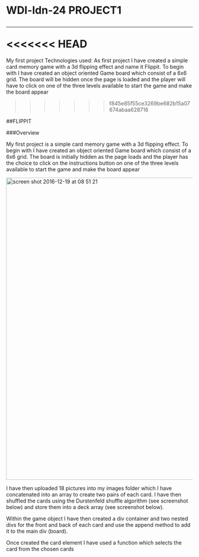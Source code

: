 WDI-ldn-24 PROJECT1 <hr>
<<<<<<< HEAD
=======
My first project
Technologies used:
As first project I have created a simple card memory game with a 3d flipping effect and name it Flippit. To begin with I have created an object oriented Game board which consist of a 6x6 grid. The board will be hidden once the page is loaded and the player will have to click on one of the three levels available to start the game and make the board appear
>>>>>>> f845e85f55ce3269be682b15a07674abaa628716

##FLIPPIT <br>

###Overview <br>

My first project is a simple card memory game with a 3d flipping effect. To begin with I have created an object oriented Game board which consist of a 6x6 grid. The board is initially hidden as the page loads and the player has the choice to click on the instructions button on one of the three levels available to start the game and make the board appear

<img src="https://cloud.githubusercontent.com/assets/23073318/21306367/7aba8894-c5c8-11e6-98fd-d26d422a10ad.png" width="816" alt="screen shot 2016-12-19 at 08 51 21">

I have then uploaded 18 pictures into my images folder which I have concatenated into an array to create two pairs of each card. I have then shuffled the cards using the Durstenfeld shuffle algorithm (see screenshot below) and store them into a deck array (see screenshot below).

Within the game object I have then created a div container and two nested divs for the front and back of each card and use the append method to add it to the main div (board).

Once created the card element I have used a function which selects the card from the chosen cards
